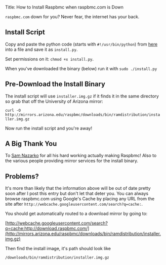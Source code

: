 Title: How to Install Raspbmc when raspbmc.com is Down

`raspbmc.com` down for you? Never fear, the internet has your back.


## Install Script
Copy and paste the python code (starts with `#!/usr/bin/python`) from [here](http://webcache.googleusercontent.com/search?q=cache:http://svn.stmlabs.com/vn/raspbmc/testing/installers/python/install.py) into a file and save it as `install.py`.

Set permissions on it: `chmod +x install.py`.

When you've downloaded the binary (below) run it with `sudo ./install.py`


## Pre-Download the Install Binary
The install script will use `installer.img.gz` if it finds it in the same directory so grab that off the University of Arizona mirror:

`curl -O http://mirrors.arizona.edu/raspbmc/downloads/bin/ramdistribution/installer.img.gz`

Now run the install script and you're away!


## A Big Thank You
To [Sam Nazarko](https://twitter.com/SamNazarko) for all his hard working actually making Raspbmc! Also to the various people providing mirror services for the install binary.


## Problems?
It's more than likely that the information above will be out of date pretty soon after I post this entry but don't let that deter you. You can always browse raspbmc.com using Google's Cache by placing any URL from the site after `http://webcache.googleusercontent.com/search?q=cache:`.

You should get automatically routed to a download mirror by going to:

[http://webcache.googleusercontent.com/search?q=cache:http://download.raspbmc.com/](http://mirrors.arizona.edu/raspbmc/downloads/bin/ramdistribution/installer.img.gz)

Then find the install image, it's path should look like

`/downloads/bin/ramdistribution/installer.img.gz`

